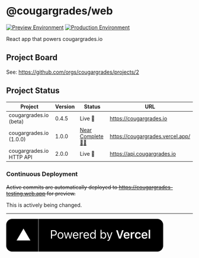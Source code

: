 # @cougargrades/web

[![Preview Environment](https://img.shields.io/github/deployments/cougargrades/web/Preview?label=Preview%20Environment)](https://cougargrades.vercel.app/)
[![Production Environment](https://img.shields.io/github/deployments/cougargrades/web/Production?label=Production%20Environment)](https://cougargrades.io)

React app that powers cougargrades.io

## Project Board

See: https://github.com/orgs/cougargrades/projects/2

## Project Status

| Project                  | Version | Status                                                              | URL                                       |
|--------------------------|---------|---------------------------------------------------------------------|-------------------------------------------|
| cougargrades.io (beta)   | 0.4.5   | Live 🚀                                                             | https://cougargrades.io                   |
| cougargrades.io (1.0.0)  | 1.0.0   | [Near Complete 👨‍💻](https://github.com/orgs/cougargrades/projects/2) | https://cougargrades.vercel.app/          |
| cougargrades.io HTTP API | 2.0.0   | Live 🚀                                                             | https://api.cougargrades.io               |

### Continuous Deployment

~~Active commits are automatically deployed to https://cougargrades-testing.web.app for preview.~~

This is actively being changed.

---

[![Powered by Vercel](public/powered-by-vercel.svg)](https://vercel.com/?utm_source=cougargrades&utm_campaign=oss)